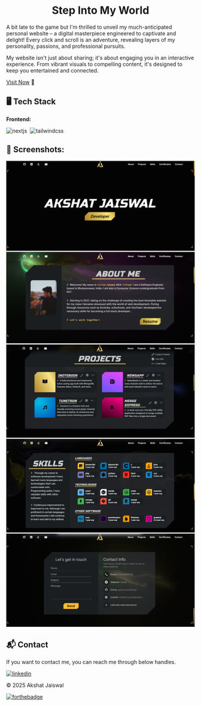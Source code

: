 <h1 align="center">Step Into My World</h1>

<p>
A bit late to the game but I'm thrilled to unveil my much-anticipated personal website – a digital masterpiece engineered to captivate and delight! Every click and scroll is an adventure, revealing layers of my personality, passions, and professional pursuits.

My website isn't just about sharing; it's about engaging you in an interactive experience. From vibrant visuals to compelling content, it's designed to keep you entertained and connected.

</p>

[Visit Now](https://zethyst.com/) 🚀


## 🖥️ Tech Stack
**Frontend:**

![nextjs](https://img.shields.io/badge/Next.js-000000?style=for-the-badge&logo=next.js&logoColor=white)&nbsp;
![tailwindcss](https://img.shields.io/badge/Tailwind_CSS-38B2AC?style=for-the-badge&logo=tailwind-css&logoColor=white)&nbsp;


## 📌 Screenshots:
![home](/img/home.png)
![about](/img/about.png)
![project](/img/project.png)
![skill](/img/skill.png)
![contact](/img/contact.png)



<h2>📬 Contact</h2>

If you want to contact me, you can reach me through below handles.

[![linkedin](https://img.shields.io/badge/LinkedIn-0077B5?style=for-the-badge&logo=linkedin&logoColor=white)](https://www.linkedin.com/in/akshat-jaiswal-4664a2197)

© 2025 Akshat Jaiswal

[![forthebadge](https://forthebadge.com/images/badges/built-with-love.svg)](https://forthebadge.com)


